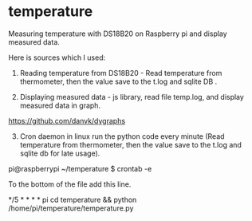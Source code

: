temperature
===========

Measuring temperature with DS18B20 on Raspberry pi and display measured data.

Here is sources which I used:

1) Reading temperature from DS18B20 - Read temperature from thermometer, then the value save to the t.log and sqlite DB .      

2) Displaying measured data - js library, read file temp.log, and display measured data in graph.

https://github.com/danvk/dygraphs


3) Cron daemon in linux run the python code every minute (Read temperature from thermometer, then the value save to the t.log and sqlite db for late usage).


pi@raspberrypi ~/temperature $ crontab -e

To the bottom of the file add this line.

*/5  *    * * *   pi     cd temperature && python /home/pi/temperature/temperature.py

